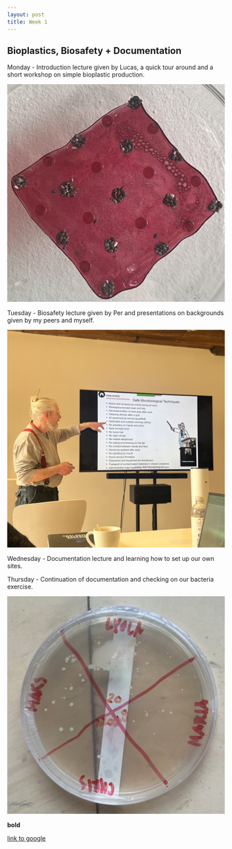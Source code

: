 ```yaml
---
layout: post
title: Week 1
---
```


## Bioplastics, Biosafety + Documentation


Monday - Introduction lecture given by Lucas, a quick tour around and a short workshop on simple bioplastic production.

![BioResinChiaSqaure](../images/BioResinChiaSquare.jpg)


Tuesday - Biosafety lecture given by Per and presentations on backgrounds given by my peers and myself.

![BioSafetyLecture](../images/BioSafetyLecture.jpg)

Wednesday - Documentation lecture and learning how to set up our own sites.

Thursday - Continuation of documentation and checking on our bacteria exercise.

![BacteriaExercisePlate](../images/BacteriaExercisePlate.jpg)


**bold**

[link to google](www.google.com)
